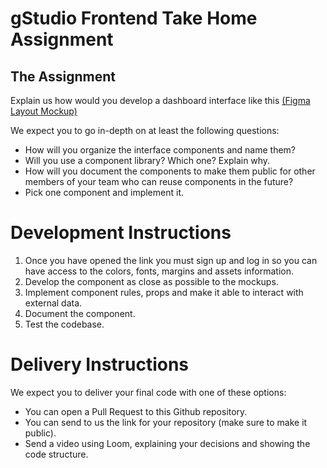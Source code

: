 # gStudio Frontend Take Home Assignment

## The Assignment
Explain us how would you develop a dashboard interface like this [(Figma Layout Mockup)](https://www.figma.com/file/dyQjea3CuFLm14QdFT1rLW/gStudio-Frontend-Take-Home-Assignment?node-id=0%3A1)

We expect you to go in-depth on at least the following questions:

- How will you organize the interface components and name them?
- Will you use a component library? Which one? Explain why.
- How will you document the components to make them public for other members of your team who can reuse components in the future?
- Pick one component and implement it. 

# Development Instructions

1. Once you have opened the link you must sign up and log in so you can have access to the colors, fonts, margins and assets information.
2. Develop the component as close as possible to the mockups.
3. Implement component rules, props and make it able to interact with external data.
4. Document the component.
5. Test the codebase.

# Delivery Instructions

We expect you to deliver your final code with one of these options:

- You can open a Pull Request to this Github repository.
- You can send to us the link for your repository (make sure to make it public).
- Send a video using Loom, explaining your decisions and showing the code structure.
